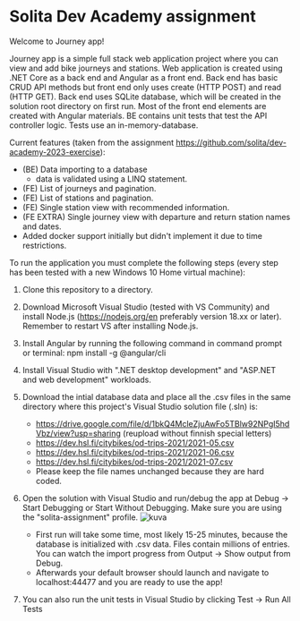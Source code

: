 # Solita Dev Academy assignment

Welcome to Journey app!

Journey app is a simple full stack web application project where you can view and add bike journeys and stations.
Web application is created using .NET Core as a back end and Angular as a front end. Back end has basic CRUD API methods
but front end only uses create (HTTP POST) and read (HTTP GET). Back end uses SQLite database, which will be created in the
solution root directory on first run. Most of the front end elements are created with Angular materials. BE contains unit tests
that test the API controller logic. Tests use an in-memory-database.

Current features (taken from the assignment https://github.com/solita/dev-academy-2023-exercise):
- (BE) Data importing to a database
   - data is validated using a LINQ statement.
- (FE) List of journeys and pagination.
- (FE) List of stations and pagination.
- (FE) Single station view with recommended information.
- (FE EXTRA) Single journey view with departure and return station names and dates.
- Added docker support initially but didn't implement it due to time restrictions.

To run the application you must complete the following steps (every step has been tested with a new Windows 10 Home virtual machine):

1. Clone this repository to a directory.
2. Download Microsoft Visual Studio (tested with VS Community) and install Node.js (https://nodejs.org/en preferably version 18.xx or later). Remember to restart VS after installing Node.js.
3. Install Angular by running the following command in command prompt or terminal: npm install -g @angular/cli
4. Install Visual Studio with ".NET desktop development" and "ASP.NET and web development" workloads.
5. Download the intial database data and place all the .csv files in the same directory where this project's Visual Studio solution file (.sln) is:
   - https://drive.google.com/file/d/1bkQ4McleZjuAwFo5TBlw92NPgI5hdVbz/view?usp=sharing (reupload without finnish special letters)
   - https://dev.hsl.fi/citybikes/od-trips-2021/2021-05.csv
   - https://dev.hsl.fi/citybikes/od-trips-2021/2021-06.csv
   - https://dev.hsl.fi/citybikes/od-trips-2021/2021-07.csv
   - Please keep the file names unchanged because they are hard coded.
6. Open the solution with Visual Studio and run/debug the app at Debug -> Start Debugging or Start Without Debugging. Make sure you are using the "solita-assignment" profile. ![kuva](https://github.com/skebis/solita-assignment/assets/33286562/89aa9fc4-041f-4de4-87fa-831595aa3330)

   - First run will take some time, most likely 15-25 minutes, because the database is initialized with .csv data. Files contain millions of entries. You can watch the import progress from Output -> Show output from Debug.
   - Afterwards your default browser should launch and navigate to localhost:44477 and you are ready to use the app!
7. You can also run the unit tests in Visual Studio by clicking Test -> Run All Tests
